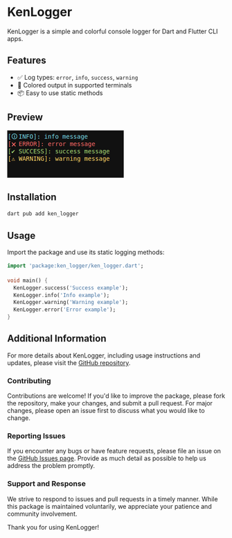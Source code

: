 <!--
This README describes the package. If you publish this package to pub.dev,
this README's contents appear on the landing page for your package.

For information about how to write a good package README, see the guide for
[writing package pages](https://dart.dev/tools/pub/writing-package-pages).

For general information about developing packages, see the Dart guide for
[creating packages](https://dart.dev/guides/libraries/create-packages)
and the Flutter guide for
[developing packages and plugins](https://flutter.dev/to/develop-packages).
-->

# KenLogger

KenLogger is a simple and colorful console logger for Dart and Flutter CLI apps.

## Features

- ✅ Log types: `error`, `info`, `success`, `warning`
- 🎨 Colored output in supported terminals
- 📦 Easy to use static methods

## Preview
![KenLogger Preview](preview.png)

## Installation

```bash
dart pub add ken_logger
```

## Usage

Import the package and use its static logging methods:

```dart
import 'package:ken_logger/ken_logger.dart';

void main() {
  KenLogger.success('Success example');
  KenLogger.info('Info example');
  KenLogger.warning('Warning example');
  KenLogger.error('Error example');
}

```

## Additional Information

For more details about KenLogger, including usage instructions and updates, please visit the [GitHub repository](https://github.com/TonyLapuken/ken_logger).

### Contributing

Contributions are welcome! If you'd like to improve the package, please fork the repository, make your changes, and submit a pull request. For major changes, please open an issue first to discuss what you would like to change.

### Reporting Issues

If you encounter any bugs or have feature requests, please file an issue on the [GitHub Issues page](https://github.com/TonyLapuken/ken_logger/issues). Provide as much detail as possible to help us address the problem promptly.

### Support and Response

We strive to respond to issues and pull requests in a timely manner. While this package is maintained voluntarily, we appreciate your patience and community involvement.

Thank you for using KenLogger!
